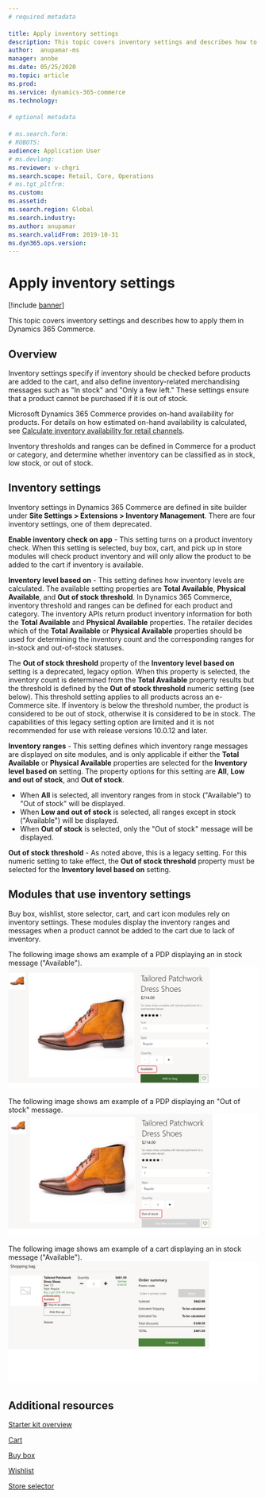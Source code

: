 ```yaml
---
# required metadata

title: Apply inventory settings
description: This topic covers inventory settings and describes how to apply them in Dynamics 365 Commerce.
author:  anupamar-ms
manager: annbe
ms.date: 05/25/2020
ms.topic: article
ms.prod: 
ms.service: dynamics-365-commerce
ms.technology: 

# optional metadata

# ms.search.form: 
# ROBOTS: 
audience: Application User
# ms.devlang: 
ms.reviewer: v-chgri
ms.search.scope: Retail, Core, Operations
# ms.tgt_pltfrm: 
ms.custom: 
ms.assetid: 
ms.search.region: Global
ms.search.industry: 
ms.author: anupamar
ms.search.validFrom: 2019-10-31
ms.dyn365.ops.version: 
---
```


# Apply inventory settings

[!include [banner](includes/banner.md)]

This topic covers inventory settings and describes how to apply them in Dynamics 365 Commerce.

## Overview

Inventory settings specify if inventory should be checked before products are added to the cart, and also define inventory-related merchandising messages such as "In stock" and "Only a few left." These settings ensure that a product cannot be purchased if it is out of stock.

Microsoft Dynamics 365 Commerce provides on-hand availability for products. For details on how estimated on-hand availability is calculated, see [Calculate inventory availability for retail channels](calculated-inventory-retail-channels.md).

Inventory thresholds and ranges can be defined in Commerce for a product or category, and determine whether inventory can be classified as in stock, low stock, or out of stock. <!--For details, see [TBD](tbd).-->

## Inventory settings 

Inventory settings in Dynamics 365 Commerce are defined in site builder under **Site Settings \> Extensions \> Inventory Management**. There are four inventory settings, one of them deprecated.

**Enable inventory check on app** - This setting turns on a product inventory check. When this setting is selected, buy box, cart, and pick up in store modules will check product inventory and will only allow the product to be added to the cart if inventory is available.

**Inventory level based on** - This setting defines how inventory levels are calculated. The available setting properties are **Total Available**, **Physical Available**, and **Out of stock threshold**. In Dynamics 365 Commerce, inventory threshold and ranges can be defined for each product and category. The inventory APIs return product inventory information for both the **Total Available** and **Physical Available** properties. The retailer decides which of the **Total Available** or **Physical Available** properties should be used for determining the inventory count and the corresponding ranges for in-stock and out-of-stock statuses. 

The **Out of stock threshold** property of the **Inventory level based on** setting is a deprecated, legacy option. When this property is selected, the inventory count is determined from the **Total Available** property results but the threshold is defined by the **Out of stock threshold** numeric setting (see below). This threshold setting applies to all products across an e-Commerce site. If inventory is below the threshold number, the product is considered to be out of stock, otherwise it is considered to be in stock. The capabilities of this legacy setting option are limited and it is not recommended for use with release versions 10.0.12 and later.

**Inventory ranges** - This setting defines which inventory range messages are displayed on site modules, and is only applicable if either the **Total Available** or **Physical Available** properties are selected for the **Inventory level based on** setting. The property options for this setting are **All**, **Low and out of stock**, and **Out of stock**. 

- When **All** is selected, all inventory ranges from in stock ("Available") to "Out of stock" will be displayed.
- When **Low and out of stock** is selected, all ranges except in stock ("Available") will be displayed. 
- When **Out of stock** is selected, only the "Out of stock" message will be displayed.

**Out of stock threshold** - As noted above, this is a legacy setting. For this numeric setting to take effect, the **Out of stock threshold** property must be selected for the **Inventory level based on** setting.

## Modules that use inventory settings

Buy box, wishlist, store selector, cart, and cart icon modules rely on inventory settings. These modules display the inventory ranges and messages when a product cannot be added to the cart due to lack of inventory. 

The following image shows am example of a PDP displaying an in stock message ("Available").
![Example of a PDP module with in stock](./media/pdp-InStock.png)

The following image shows am example of a PDP displaying an "Out of stock" message.
![Example of a PDP module with out stock](./media/pdp-outofstock.png)

The following image shows am example of a cart displaying an in stock message ("Available").
![Example of a Cart module with in stock](./media/cart-instock.png)

## Additional resources

[Starter kit overview](starter-kit-overview.md)

[Cart](add-cart-module.md)

[Buy box](add-buy-box.md)

[Wishlist](account-management.md)

[Store selector](add-store-selector.md)
